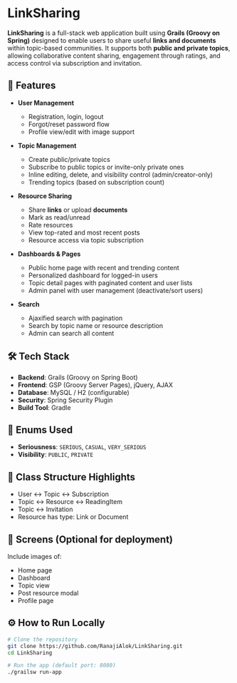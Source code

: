 # LinkSharing

**LinkSharing** is a full-stack web application built using **Grails (Groovy on Spring)** designed to enable users to share useful **links and documents** within topic-based communities. It supports both **public and private topics**, allowing collaborative content sharing, engagement through ratings, and access control via subscription and invitation.

## 🚀 Features

- **User Management**
  - Registration, login, logout
  - Forgot/reset password flow
  - Profile view/edit with image support

- **Topic Management**
  - Create public/private topics
  - Subscribe to public topics or invite-only private ones
  - Inline editing, delete, and visibility control (admin/creator-only)
  - Trending topics (based on subscription count)

- **Resource Sharing**
  - Share **links** or upload **documents**
  - Mark as read/unread
  - Rate resources
  - View top-rated and most recent posts
  - Resource access via topic subscription

- **Dashboards & Pages**
  - Public home page with recent and trending content
  - Personalized dashboard for logged-in users
  - Topic detail pages with paginated content and user lists
  - Admin panel with user management (deactivate/sort users)

- **Search**
  - Ajaxified search with pagination
  - Search by topic name or resource description
  - Admin can search all content

## 🛠️ Tech Stack

- **Backend**: Grails (Groovy on Spring Boot)
- **Frontend**: GSP (Groovy Server Pages), jQuery, AJAX
- **Database**: MySQL / H2 (configurable)
- **Security**: Spring Security Plugin
- **Build Tool**: Gradle

## 📌 Enums Used

- **Seriousness**: `SERIOUS`, `CASUAL`, `VERY_SERIOUS`
- **Visibility**: `PUBLIC`, `PRIVATE`

## 📂 Class Structure Highlights

- User ↔ Topic ↔ Subscription
- Topic ↔ Resource ↔ ReadingItem
- Topic ↔ Invitation
- Resource has type: Link or Document

## 📸 Screens (Optional for deployment)
Include images of:
- Home page
- Dashboard
- Topic view
- Post resource modal
- Profile page

## ⚙️ How to Run Locally

```bash
# Clone the repository
git clone https://github.com/RanajiAlok/LinkSharing.git
cd LinkSharing

# Run the app (default port: 8080)
./grailsw run-app
